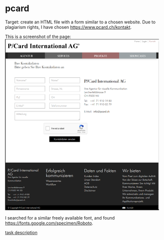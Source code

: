 # pcard

Target: create an HTML file with a form similar to a chosen website. Due to 
plagiarism rights, I have chosen https://www.pcard.ch/kontakt.

This is a screenshot of the page:  
![prtscr_eg_page.png](assets/prtscr_eg_page.png)

I searched for a similar freely available font, and found https://fonts.google.com/specimen/Roboto.  

[task description](assets/Technical-Assessment.pdf)
